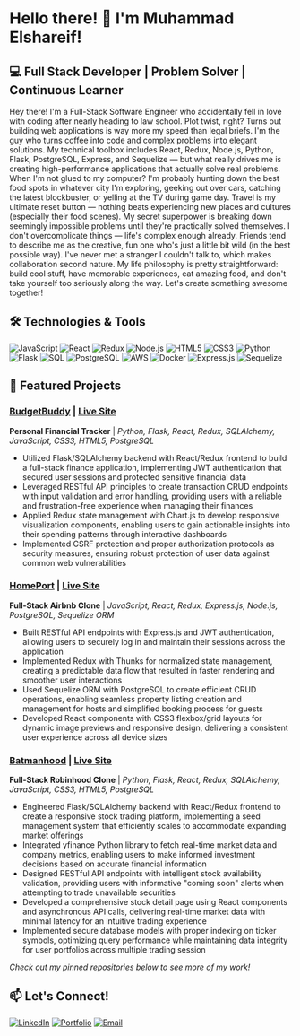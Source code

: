 # Hello there! 👋 I'm Muhammad Elshareif!

## 💻 Full Stack Developer | Problem Solver | Continuous Learner

Hey there! I'm a Full-Stack Software Engineer who accidentally fell in love with coding after nearly heading to law school. Plot twist, right? Turns out building web applications is way more my speed than legal briefs. I'm the guy who turns coffee into code and complex problems into elegant solutions. My technical toolbox includes React, Redux, Node.js, Python, Flask, PostgreSQL, Express, and Sequelize — but what really drives me is creating high-performance applications that actually solve real problems. When I'm not glued to my computer? I'm probably hunting down the best food spots in whatever city I'm exploring, geeking out over cars, catching the latest blockbuster, or yelling at the TV during game day. Travel is my ultimate reset button — nothing beats experiencing new places and cultures (especially their food scenes). My secret superpower is breaking down seemingly impossible problems until they're practically solved themselves. I don't overcomplicate things — life's complex enough already. Friends tend to describe me as the creative, fun one who's just a little bit wild (in the best possible way). I've never met a stranger I couldn't talk to, which makes collaboration second nature. My life philosophy is pretty straightforward: build cool stuff, have memorable experiences, eat amazing food, and don't take yourself too seriously along the way. Let's create something awesome together!

## 🛠️ Technologies & Tools

![JavaScript](https://img.shields.io/badge/-JavaScript-F7DF1E?style=flat-square&logo=javascript&logoColor=black)
![React](https://img.shields.io/badge/-React-61DAFB?style=flat-square&logo=react&logoColor=black)
![Redux](https://img.shields.io/badge/-Redux-764ABC?style=flat-square&logo=redux&logoColor=white)
![Node.js](https://img.shields.io/badge/-Node.js-339933?style=flat-square&logo=node.js&logoColor=white)
![HTML5](https://img.shields.io/badge/-HTML5-E34F26?style=flat-square&logo=html5&logoColor=white)
![CSS3](https://img.shields.io/badge/-CSS3-1572B6?style=flat-square&logo=css3&logoColor=white)
![Python](https://img.shields.io/badge/-Python-3776AB?style=flat-square&logo=python&logoColor=white)
![Flask](https://img.shields.io/badge/-Flask-000000?style=flat-square&logo=flask&logoColor=white)
![SQL](https://img.shields.io/badge/-SQL-4479A1?style=flat-square&logo=mysql&logoColor=white)
![PostgreSQL](https://img.shields.io/badge/-PostgreSQL-336791?style=flat-square&logo=postgresql&logoColor=white)
![AWS](https://img.shields.io/badge/-AWS-232F3E?style=flat-square&logo=amazon-aws&logoColor=white)
![Docker](https://img.shields.io/badge/-Docker-2496ED?style=flat-square&logo=docker&logoColor=white)
![Express.js](https://img.shields.io/badge/-Express.js-000000?style=flat-square&logo=express&logoColor=white)
![Sequelize](https://img.shields.io/badge/-Sequelize-52B0E7?style=flat-square&logo=sequelize&logoColor=white)

## 🚀 Featured Projects

### [BudgetBuddy](https://github.com/muhammadelshareif/BudgetBuddy) | [Live Site](https://budgetbuddy-c5xv.onrender.com)

**Personal Financial Tracker** | *Python, Flask, React, Redux, SQLAlchemy, JavaScript, CSS3, HTML5, PostgreSQL*
* Utilized Flask/SQLAlchemy backend with React/Redux frontend to build a full-stack finance application, implementing JWT authentication that secured user sessions and protected sensitive financial data
* Leveraged RESTful API principles to create transaction CRUD endpoints with input validation and error handling, providing users with a reliable and frustration-free experience when managing their finances
* Applied Redux state management with Chart.js to develop responsive visualization components, enabling users to gain actionable insights into their spending patterns through interactive dashboards
* Implemented CSRF protection and proper authorization protocols as security measures, ensuring robust protection of user data against common web vulnerabilities

### [HomePort](https://github.com/muhammadelshareif/HomePort) | [Live Site](https://mod5-frontend-project.onrender.com)

**Full-Stack Airbnb Clone** | *JavaScript, React, Redux, Express.js, Node.js, PostgreSQL, Sequelize ORM*
* Built RESTful API endpoints with Express.js and JWT authentication, allowing users to securely log in and maintain their sessions across the application
* Implemented Redux with Thunks for normalized state management, creating a predictable data flow that resulted in faster rendering and smoother user interactions
* Used Sequelize ORM with PostgreSQL to create efficient CRUD operations, enabling seamless property listing creation and management for hosts and simplified booking process for guests
* Developed React components with CSS3 flexbox/grid layouts for dynamic image previews and responsive design, delivering a consistent user experience across all device sizes

### [Batmanhood](https://github.com/yokozuna753/Batmanhood) | [Live Site](https://batmanhood-zofv.onrender.com/)

**Full-Stack Robinhood Clone** | *Python, Flask, React, Redux, SQLAlchemy, JavaScript, CSS3, HTML5, PostgreSQL*
* Engineered Flask/SQLAlchemy backend with React/Redux frontend to create a responsive stock trading platform, implementing a seed management system that efficiently scales to accommodate expanding market offerings
* Integrated yfinance Python library to fetch real-time market data and company metrics, enabling users to make informed investment decisions based on accurate financial information
* Designed RESTful API endpoints with intelligent stock availability validation, providing users with informative "coming soon" alerts when attempting to trade unavailable securities
* Developed a comprehensive stock detail page using React components and asynchronous API calls, delivering real-time market data with minimal latency for an intuitive trading experience
* Implemented secure database models with proper indexing on ticker symbols, optimizing query performance while maintaining data integrity for user portfolios across multiple trading session

*Check out my pinned repositories below to see more of my work!*

## 📫 Let's Connect!

[![LinkedIn](https://img.shields.io/badge/LinkedIn-0077B5?style=for-the-badge&logo=linkedin&logoColor=white)](https://www.linkedin.com/in/muhammad-elshareif-746145206/)
[![Portfolio](https://img.shields.io/badge/Portfolio-1DA1F2?style=for-the-badge&logo=website&logoColor=white)](https://muhammadelshareif.github.io./)
[![Email](https://img.shields.io/badge/Email-D14836?style=for-the-badge&logo=gmail&logoColor=white)](mailto:melshareif1@gmail.com)
